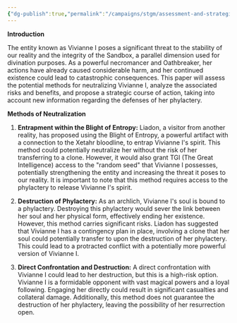 ```yaml
---
{"dg-publish":true,"permalink":"/campaigns/stgm/assessment-and-strategic-considerations-regarding-the-neutralization-of-vivianne-i/"}
---
```



**Introduction**

The entity known as Vivianne I poses a significant threat to the stability of our reality and the integrity of the Sandbox, a parallel dimension used for divination purposes. As a powerful necromancer and Oathbreaker, her actions have already caused considerable harm, and her continued existence could lead to catastrophic consequences. This paper will assess the potential methods for neutralizing Vivianne I, analyze the associated risks and benefits, and propose a strategic course of action, taking into account new information regarding the defenses of her phylactery.

**Methods of Neutralization**

1. **Entrapment within the Blight of Entropy:** Liadon, a visitor from another reality, has proposed using the Blight of Entropy, a powerful artifact with a connection to the Xetahr bloodline, to entrap Vivianne I's spirit. This method could potentially neutralize her without the risk of her transferring to a clone. However, it would also grant TGI (The Great Intelligence) access to the "random seed" that Vivianne I possesses, potentially strengthening the entity and increasing the threat it poses to our reality. It is important to note that this method requires access to the phylactery to release Vivianne I's spirit.
    
2. **Destruction of Phylactery:** As an archlich, Vivianne I's soul is bound to a phylactery. Destroying this phylactery would sever the link between her soul and her physical form, effectively ending her existence. However, this method carries significant risks. Liadon has suggested that Vivianne I has a contingency plan in place, involving a clone that her soul could potentially transfer to upon the destruction of her phylactery. This could lead to a protracted conflict with a potentially more powerful version of Vivianne I.
    
3. **Direct Confrontation and Destruction:** A direct confrontation with Vivianne I could lead to her destruction, but this is a high-risk option. Vivianne I is a formidable opponent with vast magical powers and a loyal following. Engaging her directly could result in significant casualties and collateral damage. Additionally, this method does not guarantee the destruction of her phylactery, leaving the possibility of her resurrection open.